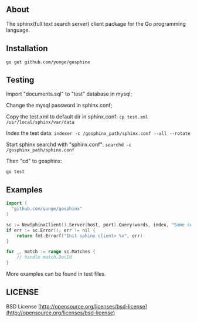 About
-----

The sphinx(full text search server) client package for the Go programming language.

## Installation

`go get github.com/yunge/gosphinx`


## Testing

Import "documents.sql" to "test" database in mysql;

Change the mysql password in sphinx.conf;

Copy the test.xml to default dir in sphinx.conf:
`cp test.xml /usr/local/sphinx/var/data`

Index the test data:
`indexer -c /gosphinx_path/sphinx.conf --all --rotate`

Start sphinx searchd with "sphinx.conf":
`searchd -c /gosphinx_path/sphinx.conf`

Then "cd" to gosphinx:

`go test`

## Examples
```Go
import (
  "github.com/yunge/gosphinx"
)

sc := NewSphinxClient().Server(host, port).Query(words, index, "Some comment...")
if err := sc.Error(); err != nil {
	return fmt.Errorf("Init sphinx client> %v", err)
}

for _, match := range sc.Matches {
	// handle match.DocId
}

```
More examples can be found in test files.

## LICENSE

BSD License
[http://opensource.org/licenses/bsd-license](http://opensource.org/licenses/bsd-license)
